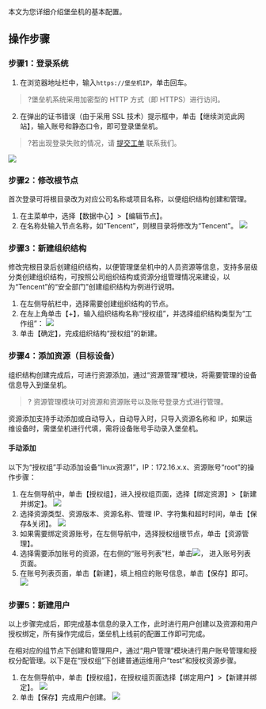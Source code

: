 
本文为您详细介绍堡垒机的基本配置。

## 操作步骤

### 步骤1：登录系统

1. 在浏览器地址栏中，输入`https://堡垒机IP`，单击回车。
>?堡垒机系统采用加密型的 HTTP 方式（即 HTTPS）进行访问。
2. 在弹出的证书错误（由于采用 SSL 技术）提示框中，单击【继续浏览此网站】，输入账号和静态口令，即可登录堡垒机。
>?若出现登录失败的情况，请 [提交工单](https://console.cloud.tencent.com/workorder/category?level1_id=517&level2_id=727&source=0&data_title=%E5%85%B6%E4%BB%96%E8%85%BE%E8%AE%AF%E4%BA%91%E4%BA%A7%E5%93%81&level3_id=729&radio_title=%E6%95%85%E9%9A%9C%E6%8E%92%E6%9F%A5&queue=3232&scene_code=17784&step=2) 联系我们。
>
![](https://main.qcloudimg.com/raw/a852ef6d3c2966d8aa8e698d83ed1d5c.png)


### 步骤2：修改根节点

首次登录可将根目录改为对应公司名称或项目名称，以便组织结构创建和管理。
1. 在主菜单中，选择【数据中心】>【编辑节点】。
2. 在名称处输入节点名称，如“Tencent”，则根目录将修改为“Tencent”。
![](https://main.qcloudimg.com/raw/8dabead6d63c9ce7020683e921892949.png)

### 步骤3：新建组织结构

修改完根目录后创建组织结构，以便管理堡垒机中的人员资源等信息，支持多层级分类创建组织结构，可按照公司组织结构或资源分组管理情况来建设，以为“Tencent”的“安全部门”创建组织结构为例进行说明。
1. 在左侧导航栏中，选择需要创建组织结构的节点。
2. 在左上角单击【+】，输入组织结构名称“授权组”，并选择组织结构类型为“工作组”：
![](https://main.qcloudimg.com/raw/803cd0de787acd903ad74fd674a62aec.png)
3. 单击【确定】，完成组织结构“授权组”的新建。

### 步骤4：添加资源（目标设备）

组织结构创建完成后，可进行资源添加，通过“资源管理”模块，将需要管理的设备信息导入到堡垒机。
>? 资源管理模块可对资源和资源账号以及账号登录方式进行管理。

资源添加支持手动添加或自动导入，自动导入时，只导入资源名称和 IP，如果运维设备时，需堡垒机进行代填，需将设备账号手动录入堡垒机。

#### 手动添加

以下为“授权组”手动添加设备“linux资源1”，IP：172.16.x.x、资源账号“root”的操作步骤：
1. 在左侧导航中，单击【授权组】，进入授权组页面，选择【绑定资源】>【新建并绑定】。
![](https://main.qcloudimg.com/raw/2d079b7e09e84a4855294a953eb007e5.png)
2. 选择资源类型、资源版本、资源名称、管理 IP、字符集和超时时间，单击【保存&关闭】。
![](https://main.qcloudimg.com/raw/7f36491b181e7bf5ef36ba94f9fd312e.png)
3. 如果需要绑定资源账号，在左侧导航中，选择授权组根节点，单击【资源管理】。
4. 选择需要添加账号的资源，在右侧的“账号列表”栏，单击<img src=" https://main.qcloudimg.com/raw/05d1da824ddfd3af2014f8a1283a7b06.png"  style="margin:0;">， 进入账号列表页面。
5. 在账号列表页面，单击【新建】，填上相应的账号信息，单击【保存】即可。
![](https://main.qcloudimg.com/raw/690da1c35b31e2ce7a142344efd93420.png)


### 步骤5：新建用户

以上步骤完成后，即完成基本信息的录入工作，此时进行用户创建以及资源和用户授权绑定，所有操作完成后，堡垒机上线前的配置工作即可完成。

在相对应的组节点下创建和管理用户，通过“用户管理”模块进行用户账号管理和授权分配管理。以下是在“授权组”下创建普通运维用户“test”和授权资源步骤。
1. 在左侧导航中，单击【授权组】，在授权组页面选择【绑定用户】>【新建并绑定】。
![](https://main.qcloudimg.com/raw/b2424eb8502fdf8bed239a9a7de87b2d.png)
2. 单击【保存】完成用户创建。
![](https://main.qcloudimg.com/raw/b2d7f2b64ecdbf03fe7a27ec69e8198b.png)






